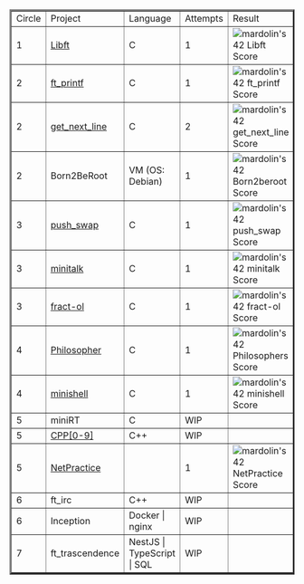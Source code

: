 <table border=3 align="center">
	<tr>
		<td>
			Circle
		</td>
		<td>
			Project
		</td>
		<td>
			Language
		</td>
		<td>
			Attempts
		</td>
		<td>
			Result
		</td>
	</tr>
	<tr>
		<td>
			1
		</td>
		<td>
			<a href="https://github.com/maria0597/Libft">Libft</a>
		</td>
		<td>
			C
		</td>
		<td>
			1
		</td>
		<td>
			<img src="https://badge42.vercel.app/api/v2/clftwj9c4000608l2h98nszsf/project/2531046" alt="mardolin's 42 Libft Score" />
		</td>
	</tr>
	<tr>
		<td>
			2
		</td>
		<td>
			<a href="https://github.com/maria0597/ft_printf">ft_printf</a>
		</td>
		<td>
			C
		</td>
		<td>
			1
		</td>
		<td>
			<img src="https://badge42.vercel.app/api/v2/clftwj9c4000608l2h98nszsf/project/2676010" alt="mardolin's 42 ft_printf Score" />
		</td>
	</tr>
	<tr>
		<td>
			2
		</td>
		<td>
			<a href="https://github.com/maria0597/get_next_line">get_next_line</a>
		</td>
		<td>
			C
		</td>
		<td>
			2
		</td>
		<td>
			<img src="https://badge42.vercel.app/api/v2/clftwj9c4000608l2h98nszsf/project/2621149" alt="mardolin's 42 get_next_line Score" />
		</td>
	</tr>
	<tr>
		<td>
			2
		</td>
		<td>
			<a>Born2BeRoot</a>
		</td>
		<td>
			VM (OS: Debian) 
		</td>
		<td>
			1
		</td>
		<td>
			<img src="https://badge42.vercel.app/api/v2/clftwj9c4000608l2h98nszsf/project/2600837" alt="mardolin's 42 Born2beroot Score" />
		</td>
	</tr>
	<tr>
		<td>
			3
		</td>
		<td>
			<a href="https://github.com/maria0597/push_swap">push_swap</a>
		</td>
		<td>
			C
		</td>
		<td>
			1
		</td>
		<td>
			<img src="https://badge42.vercel.app/api/v2/clftwj9c4000608l2h98nszsf/project/2769514" alt="mardolin's 42 push_swap Score" />
		</td>
	</tr>
	<tr>
		<td>
			3
		</td>
		<td>
			<a href="https://github.com/maria0597/minitalk">minitalk</a>
		</td>
		<td>
			C
		</td>
		<td>
			1
		</td>
		<td>
			<img src="https://badge42.vercel.app/api/v2/clftwj9c4000608l2h98nszsf/project/2740085" alt="mardolin's 42 minitalk Score" />
		</td>
	</tr>
	<tr>
		<td>
			3
		</td>
		<td>
			<a href="https://github.com/maria0597/fract-ol">fract-ol</a>
		</td>
		<td>
			C
		</td>
		<td>
			1
		</td>
		<td>
			<img src="https://badge42.vercel.app/api/v2/clftwj9c4000608l2h98nszsf/project/2769515" alt="mardolin's 42 fract-ol Score" />
		</td>
	</tr>
	<tr>
		<td>
			4
		</td>
		<td>
			<a href="https://github.com/maria0597/filosofeggiando">Philosopher</a>
		</td>
		<td>
			C
		</td>
		<td>
			1
		</td>
		<td>
			<img src="https://badge42.vercel.app/api/v2/clftwj9c4000608l2h98nszsf/project/2867715" alt="mardolin's 42 Philosophers Score" />
		</td>
	</tr>
	<tr>
		<td>
			4
		</td>
		<td>
			<a href="https://github.com/maria0597/minishell">minishell</a>
		</td>
		<td>
			C
		</td>
		<td>
			1
		</td>
		<td>
			<img src="https://badge42.vercel.app/api/v2/clftwj9c4000608l2h98nszsf/project/2899452" alt="mardolin's 42 minishell Score" />
		</td>
	</tr>
	<tr>
		<td>
			5
		</td>
		<td>
			<a>miniRT</a>
		</td>
		<td>
			C
		</td>
		<td>
			WIP
		</td>
		<td>
			<!-- <img src="" alt="mardolin's 42 miniRT Score" /> -->
		</td>
	</tr>
	<tr>
		<td>
			5
		</td>
		<td>
			<a href="https://github.com/maria0597/CPP">CPP[0-9]</a>
		</td>
		<td>
			C++
		</td>
		<td>
			WIP
		</td>
		<td>
			<!-- <img src="" alt="mardolin's 42 CPP Module 09 Score" /> -->
		</td>
	</tr>
	<tr>
		<td>
			5
		</td>
		<td>
			<a href="https://github.com/maria0597/NetPractice">NetPractice</a>
		</td>
		<td>
			</br>
		</td>
		<td>
			1
		</td>
		<td>
			<img src="https://badge42.vercel.app/api/v2/clftwj9c4000608l2h98nszsf/project/3034624" alt="mardolin's 42 NetPractice Score" />
		</td>
	</tr>
	<tr>
		<td>
			6
		</td>
		<td>
			ft_irc
		</td>
		<td>
			C++
		</td>
		<td>
			WIP
		</td>
		<td>
			<!-- <img src="" alt="mardolin's 42 ft_irc Score" /> -->
		</td>
	</tr>
	<tr>
		<td>
			6
		</td>
		<td>
			<a>Inception</a>
		</td>
		<td>
            Docker | nginx
		</td>
		<td>
			WIP
		</td>
		<td>
			<!-- <img src="" alt="mardolin's 42 Inception Score" /> -->
		</td>
	</tr>
	<tr>
		<td>
			7
		</td>
		<td>
			ft_trascendence
		</td>
		<td>
			NestJS | TypeScript | SQL
		</td>
		<td>
			WIP
		</td>
		<td>
			<!-- <img src="" alt="mardolin's 42 ft_transcendence Score" /> -->
		</td>
	</tr>
</table>